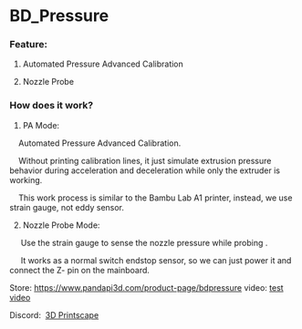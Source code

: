 # BD_Pressure

### Feature:

1. Automated Pressure Advanced Calibration

2. Nozzle Probe


### How does it work?

1. PA Mode:

    Automated Pressure Advanced Calibration.

    Without printing calibration lines, it just simulate extrusion pressure behavior during acceleration and deceleration while only the extruder is working.

    This work process is similar to the Bambu Lab A1 printer, instead, we use  strain gauge, not eddy sensor.

2. Nozzle Probe Mode: 

     Use the strain gauge to sense the nozzle pressure while probing .

     It works as a normal switch endstop sensor, so we can just power it and connect the Z- pin on the mainboard. 



Store: https://www.pandapi3d.com/product-page/bdpressure
video: [test video](https://youtu.be/zLuWcR-ahno)

Discord:  [3D Printscape](https://discord.com/channels/804253067784355863/1403863863367176312)
